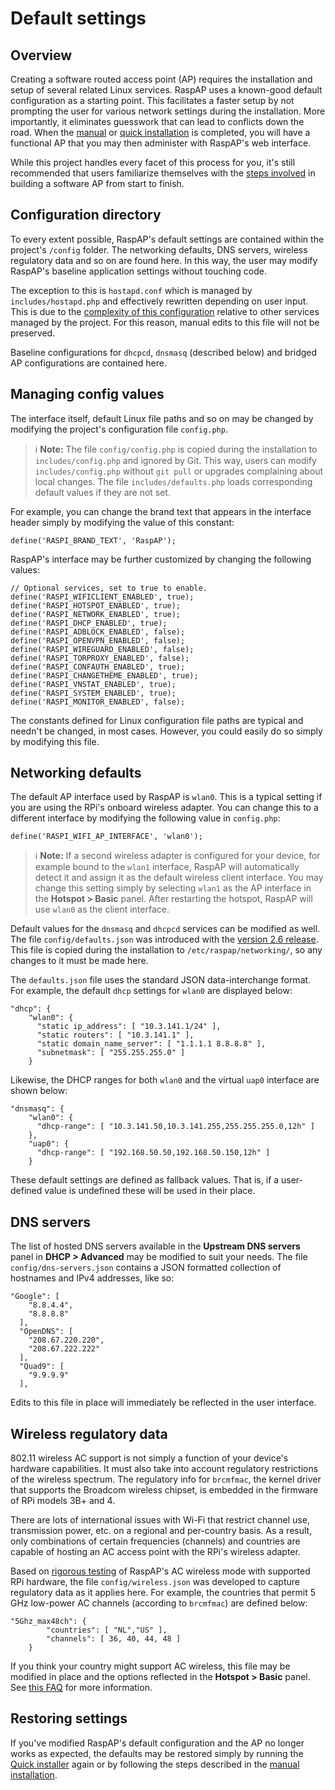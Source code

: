 # Default settings

## Overview

Creating a software routed access point (AP) requires the installation and setup of several related Linux services.
RaspAP uses a known-good default configuration as a starting point. This facilitates a faster setup by not prompting the user for various network 
settings during the installation. More importantly, it eliminates guesswork that can lead to conflicts down the road. When the [manual](manual.md) or [quick installation](quick.md) is completed,
you will have a functional AP that you may then administer with RaspAP's web interface.

While this project handles every facet of this process for you, it's still recommended that users familiarize themselves with the [steps involved](https://www.raspberrypi.com/documentation/computers/configuration.html#setting-up-a-routed-wireless-access-point) in building a software AP from start to finish.

## Configuration directory

To every extent possible, RaspAP's default settings are contained within the project's `/config` folder. The networking defaults, DNS servers, wireless regulatory data and so on are found here.
In this way, the user may modify RaspAP's baseline application settings without touching code.

The exception to this is `hostapd.conf` which is managed by `includes/hostapd.php` and effectively rewritten depending on user input. This is due to the [complexity of this configuration](https://w1.fi/cgit/hostap/plain/hostapd/hostapd.conf)
relative to other services managed by the project. For this reason, manual edits to this file will not be preserved.

Baseline configurations for `dhcpcd`, `dnsmasq` (described below) and bridged AP configurations are contained here.
 

## Managing config values

The interface itself, default Linux file paths and so on may be changed by modifying the project's configuration file `config.php`. 

> :information_source: **Note:** The file `config/config.php` is copied during the installation to `includes/config.php` and ignored by Git. This way, users can modify `includes/config.php`
without `git pull` or upgrades complaining about local changes. The file `includes/defaults.php` loads corresponding default values if they are not set.

For example, you can change the brand text that appears in the interface header simply by modifying the value of this constant:

```
define('RASPI_BRAND_TEXT', 'RaspAP');
```

RaspAP's interface may be further customized by changing the following values:

```
// Optional services, set to true to enable.
define('RASPI_WIFICLIENT_ENABLED', true);
define('RASPI_HOTSPOT_ENABLED', true);
define('RASPI_NETWORK_ENABLED', true);
define('RASPI_DHCP_ENABLED', true);
define('RASPI_ADBLOCK_ENABLED', false);
define('RASPI_OPENVPN_ENABLED', false);
define('RASPI_WIREGUARD_ENABLED', false);
define('RASPI_TORPROXY_ENABLED', false);
define('RASPI_CONFAUTH_ENABLED', true);
define('RASPI_CHANGETHEME_ENABLED', true);
define('RASPI_VNSTAT_ENABLED', true);
define('RASPI_SYSTEM_ENABLED', true);
define('RASPI_MONITOR_ENABLED', false);
```

The constants defined for Linux configuration file paths are typical and needn't be changed, in most cases. However, you could easily do so simply by modifying this file.

## Networking defaults

The default AP interface used by RaspAP is `wlan0`. This is a typical setting if you are using the RPi's onboard wireless adapter. You can change this to a different interface by modifying
the following value in `config.php`:

```
define('RASPI_WIFI_AP_INTERFACE', 'wlan0');
```

 > :information_source: **Note:** If a second wireless adapter is configured for your device, for example bound to the `wlan1` interface, RaspAP will automatically detect it and assign it as the default
wireless client interface. You may change this setting simply by selecting `wlan1` as the AP interface in the **Hotspot > Basic** panel. After restarting the hotspot, RaspAP will use `wlan0`
as the client interface.

Default values for the `dnsmasq` and `dhcpcd` services can be modified as well. The file `config/defaults.json` was introduced with the [version 2.6 release](https://github.com/RaspAP/raspap-webgui/releases/tag/2.6).
This file is copied during the installation to `/etc/raspap/networking/`, so any changes to it must be made here.

The `defaults.json` file uses the standard JSON data-interchange format. For example, the default `dhcp` settings for `wlan0` are displayed below:

```
"dhcp": {
    "wlan0": { 
      "static ip_address": [ "10.3.141.1/24" ],
      "static routers": [ "10.3.141.1" ],
      "static domain_name_server": [ "1.1.1.1 8.8.8.8" ],
      "subnetmask": [ "255.255.255.0" ]
    }
```

Likewise, the DHCP ranges for both `wlan0` and the virtual `uap0` interface are shown below:

```
"dnsmasq": {
    "wlan0": {
      "dhcp-range": [ "10.3.141.50,10.3.141.255,255.255.255.0,12h" ]
    },
    "uap0": {
      "dhcp-range": [ "192.168.50.50,192.168.50.150,12h" ]
    }
```

These default settings are defined as fallback values. That is, if a user-defined value is undefined these will be used in their place. 

## DNS servers

The list of hosted DNS servers available in the **Upstream DNS servers** panel in **DHCP > Advanced** may be modified to suit your needs. The file `config/dns-servers.json` contains
a JSON formatted collection of hostnames and IPv4 addresses, like so:

```
"Google": [
    "8.8.4.4",
    "8.8.8.8"
  ],
  "OpenDNS": [
    "208.67.220.220",
    "208.67.222.222"
  ],
  "Quad9": [
    "9.9.9.9"
  ],
```

Edits to this file in place will immediately be reflected in the user interface.

## Wireless regulatory data

802.11 wireless AC support is not simply a function of your device's hardware capabilities. It must also take into account regulatory restrictions of the wireless spectrum.
The regulatory info for `brcmfmac`, the kernel driver that supports the Broadcom wireless chipset, is embedded in the firmware of RPi models 3B+ and 4.

There are lots of international issues with Wi-Fi that restrict channel use, transmission power, etc. on a regional and per-country basis.
As a result, only combinations of certain frequencies (channels) and countries are capable of hosting an AC access point with the RPi's wireless adapter.

Based on [rigorous testing](https://github.com/RaspAP/raspap-webgui/issues/450#issuecomment-569343686) of RaspAP's AC wireless mode with supported RPi hardware, the file `config/wireless.json`
was developed to capture regulatory data as it applies here. For example, the countries that permit 5 GHz low-power AC channels (according to `brcmfmac`) are defined below:

```
"5Ghz_max48ch": {
        "countries": [ "NL","US" ],
        "channels": [ 36, 40, 44, 48 ]
    }
```

If you think your country might support AC wireless, this file may be modified in place and the options reflected in the **Hotspot > Basic** panel.
See [this FAQ](faq.md#wificountries) for more information.

## Restoring settings

If you've modified RaspAP's default configuration and the AP no longer works as expected, the defaults may be restored simply by running the [Quick installer](quick.md) again or by following
the steps described in the [manual installation](manual.md).
  
